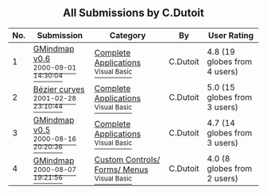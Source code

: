 ﻿<div align="center">

## All Submissions by C\.Dutoit

</div>

No.  | Submission | Category | By   | User Rating
---- | ---------- | -------- | ---- | -----------
1 | [GMindmap v0\.6<br /><sup>2000-09-01 14:30:04</sup>](https://github.com/Planet-Source-Code/c-dutoit-gmindmap-v0-6__1-11157) | [Complete Applications<br /><sup>Visual Basic</sup>](../ByCategory/complete-applications__1-27.md) | C\.Dutoit | 4.8 (19 globes from 4 users)
2 | [Bézier curves<br /><sup>2001-02-28 23:10:44</sup>](https://github.com/Planet-Source-Code/c-dutoit-b-zier-curves__1-21402) | [Complete Applications<br /><sup>Visual Basic</sup>](../ByCategory/complete-applications__1-27.md) | C\.Dutoit | 5.0 (15 globes from 3 users)
3 | [GMindmap v0\.5<br /><sup>2000-08-16 20:20:36</sup>](https://github.com/Planet-Source-Code/c-dutoit-gmindmap-v0-5__1-10729) | [Complete Applications<br /><sup>Visual Basic</sup>](../ByCategory/complete-applications__1-27.md) | C\.Dutoit | 4.7 (14 globes from 3 users)
4 | [GMindmap<br /><sup>2000-08-07 19:21:56</sup>](https://github.com/Planet-Source-Code/c-dutoit-gmindmap__1-10480) | [Custom Controls/ Forms/  Menus<br /><sup>Visual Basic</sup>](../ByCategory/custom-controls-forms-menus__1-4.md) | C\.Dutoit | 4.0 (8 globes from 2 users)
